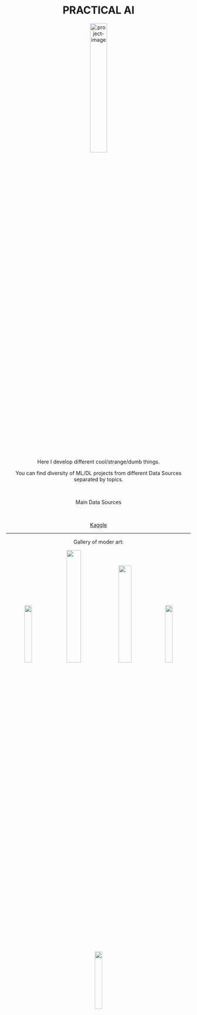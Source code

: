 <h1 align="center" id="title">PRACTICAL AI</h1>

<p align="center"><img src="https://media.wired.com/photos/5926e923cfe0d93c47431c56/master/pass/SilconValleyBinge.jpg" alt="project-image" width=30%></p>

<p id="description" align='center'>Here I develop different cool/strange/dumb things.</p>

<p id="description" align='center'>You can find diversity of ML/DL projects from different Data Sources separated by topics.</p><br>
<p align='center'>Main Data Sources</p><br>
<p align='center'><a href='https://www.kaggle.com/'>Kaggle</a></p>

___

<p align='center'>Gallery of moder art:</p>

<p align='center'>
<img src='https://preview.redd.it/my-daughter-tells-me-youre-an-ai-engineer-v0-hq54uuvqe8uc1.jpeg?auto=webp&s=6e413aee56fe73b0f63a9c9e852e098c90ef32a6' width=20%>
<img src='https://www.mihaileric.com/static/linear_regression_joke-9400ea8c70e0500f1934f7a22c86bc68-b75a8.png' width=28%>
<img src='https://preview.redd.it/transformers-meme-v0-lfcdcbbogkjc1.jpeg?auto=webp&s=856d4f8a202534ad9f6dd1ddc724fdc0a3cf6479' width=26%>
<img src='https://preview.redd.it/tearscomeoutthroughthepicture-v0-733a12krh30d1.png?width=640&crop=smart&auto=webp&s=c8f712f9655861280b731a6268b165dc0fe9688a' width=20%>
<img src='https://blogger.googleusercontent.com/img/b/R29vZ2xl/AVvXsEgKD5IB70gr6lJQGSEiq6TiG9beFC8EH_dRo6WN3kbQqqPWcj_a9cjO10WqJ_izmYf0MmHu4FECszkzl4f2MkcOMj2MOcw93_mDa_IJ_yOSmN_RvWSpBbT70Y_LZy25XGMEeysPckedYfU/s1600/97882351_981209505666883_4768195812104601600_n.png' width=20%>
</p>
